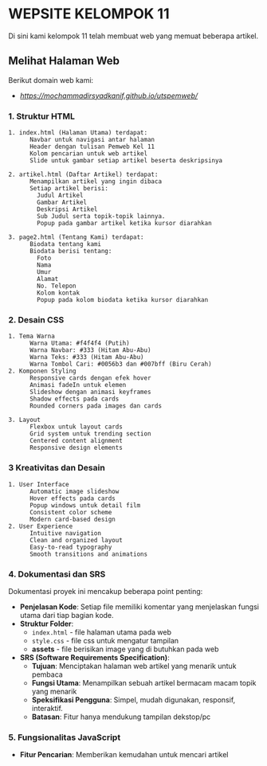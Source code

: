 # WEPSITE KELOMPOK 11
Di sini kami kelompok 11 telah membuat web yang memuat beberapa artikel.

## Melihat Halaman Web
Berikut domain web kami:
- *https://mochammadirsyadkanif.github.io/utspemweb/*
### 1. Struktur HTML

    1. index.html (Halaman Utama) terdapat:
          Navbar untuk navigasi antar halaman
          Header dengan tulisan Pemweb Kel 11
          Kolom pencarian untuk web artikel
          Slide untuk gambar setiap artikel beserta deskripsinya
          
    2. artikel.html (Daftar Artikel) terdapat:
          Menampilkan artikel yang ingin dibaca
          Setiap artikel berisi:
            Judul Artikel
            Gambar Artikel
            Deskripsi Artikel
            Sub Judul serta topik-topik lainnya.
            Popup pada gambar artikel ketika kursor diarahkan
            
    3. page2.html (Tentang Kami) terdapat:
          Biodata tentang kami
          Biodata berisi tentang:
            Foto
            Nama
            Umur
            Alamat
            No. Telepon
            Kolom kontak
            Popup pada kolom biodata ketika kursor diarahkan

### 2. Desain CSS

    1. Tema Warna
          Warna Utama: #f4f4f4 (Putih)
          Warna Navbar: #333 (Hitam Abu-Abu)
          Warna Teks: #333 (Hitam Abu-Abu)
          Warna Tombol Cari: #0056b3 dan #007bff (Biru Cerah)
    2. Komponen Styling
          Responsive cards dengan efek hover
          Animasi fadeIn untuk elemen
          Slideshow dengan animasi keyframes
          Shadow effects pada cards
          Rounded corners pada images dan cards

    3. Layout
          Flexbox untuk layout cards
          Grid system untuk trending section
          Centered content alignment
          Responsive design elements

### 3 Kreativitas dan Desain
    1. User Interface
          Automatic image slideshow
          Hover effects pada cards
          Popup windows untuk detail film
          Consistent color scheme
          Modern card-based design
    2. User Experience
          Intuitive navigation
          Clean and organized layout
          Easy-to-read typography
          Smooth transitions and animations
### 4. Dokumentasi dan SRS
Dokumentasi proyek ini mencakup beberapa point penting:

- **Penjelasan Kode**: Setiap file memiliki komentar yang menjelaskan fungsi utama dari tiap bagian kode.
- **Struktur Folder**:
    - `index.html` - file halaman utama pada web
    - `style.css` - file css untuk mengatur tampilan
    - **assets** - file berisikan image yang di butuhkan pada web
- **SRS (Software Requirements Specification)**:
    - **Tujuan**: Menciptakan halaman web artikel yang menarik untuk pembaca
    - **Fungsi Utama**: Menampilkan sebuah artikel bermacam macam topik yang menarik
    - **Speksifikasi Pengguna**: Simpel, mudah digunakan, responsif, interaktif.
    - **Batasan**: Fitur hanya mendukung tampilan dekstop/pc

### 5. Fungsionalitas JavaScript
- **Fitur Pencarian**: Memberikan kemudahan untuk mencari artikel
